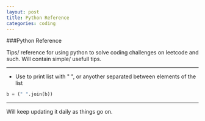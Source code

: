 ```yaml
---
layout: post
title: Python Reference
categories: coding
---
```


###Python Reference 

Tips/ reference for using python to solve coding challenges on leetcode and such. Will contain simple/ usefull tips.

---

* Use to print list with " ", or anyother separated between elements of the list
```python
b = (" ".join(b))  
```

---


Will keep updating it daily as things go on.